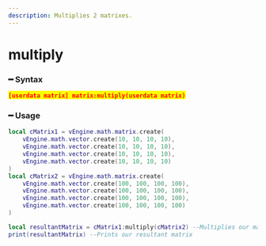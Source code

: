 ```yaml
---
description: Multiplies 2 matrixes.
---
```


# multiply

### ━ Syntax

<mark style="color:red;">**`[userdata matrix] matrix:multiply(userdata matrix)`**</mark>

### ━ Usage

```lua
local cMatrix1 = vEngine.math.matrix.create(
    vEngine.math.vector.create(10, 10, 10, 10),
    vEngine.math.vector.create(10, 10, 10, 10),
    vEngine.math.vector.create(10, 10, 10, 10),
    vEngine.math.vector.create(10, 10, 10, 10)
)
local cMatrix2 = vEngine.math.matrix.create(
    vEngine.math.vector.create(100, 100, 100, 100),
    vEngine.math.vector.create(100, 100, 100, 100),
    vEngine.math.vector.create(100, 100, 100, 100),
    vEngine.math.vector.create(100, 100, 100, 100)
)

local resultantMatrix = cMatrix1:multiply(cMatrix2) --Multiplies our matrixes
print(resultantMatrix) --Prints our resultant matrix
```
